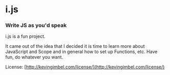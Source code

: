 # i.js 
### Write JS as you'd speak
 
i.js is a fun project.

It came out of the idea that I decided it is time to learn more about JavaScript and Scope and in general how to set up Functions, etc. 
Have fun, do whatever you want.

License: [http://kevingimbel.com/license/](http://kevingimbel.com/license/)
